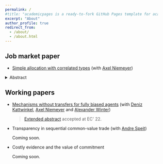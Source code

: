 ```yaml
---
permalink: /
#title: "academicpages is a ready-to-fork GitHub Pages template for academic personal websites"
excerpt: "About"
author_profile: true
redirect_from:
  - /about/
  - /about.html
---
```



<h2>Job market paper</h2>

- [Simple allocation with correlated types](http://jpreusser.github.io/files/simple_allocation.pdf)
(with [Axel Niemeyer](https://sites.google.com/view/axelniemeyer))

<details>
  <summary>Abstract</summary>
    A single indivisible object is to be allocated to a group of agents who all desire the object.
    The efficient allocation depends on the private information of the agents.
    In particular, each agent may have information about the value of allocating to the others.
    Monetary transfers are unavailable.
    We study optimal dominant-strategy incentive-compatible (DIC) mechanisms.
    Our main results make a case for *jury mechanisms*.
    A jury mechanism splits the agents into a set of jurors and a set of candidates.
    The jury decides which of the candidates wins the object; jury members never win the object.
    Jury mechanisms are optimal when there are three or fewer agents, approximately optimal in symmetric environments with many agents, and the only deterministic DIC mechanisms satisfying an anonymity axiom.
    Exactly optimal DIC mechanisms may require commitment to random allocations.
    We fully characterize when all extreme points of the set of DIC mechanisms are deterministic.
</details>



<h2>Working papers</h2>


- [Mechanisms without transfers for fully biased agents](http://jpreusser.github.io/files/2205.10910.pdf)
(with [Deniz Kattwinkel](https://sites.google.com/view/kattwinkel), [Axel Niemeyer](https://sites.google.com/view/axelniemeyer) and [Alexander Winter](https://www.bgse.uni-bonn.de/en/people/student-directory/2018/alexander-winter))

    > [Extended abstract](https://dl.acm.org/doi/10.1145/3490486.3538317) accepted at EC' 22.

<!-- <details>
  <summary>Abstract</summary>
    A principal must decide between two options. Which one she prefers depends on the private information of two agents. One agent always prefers the first option; the other always prefers the second. Transfers are infeasible. One application of this setting is the efficient division of a fixed budget between two competing departments. We first characterize all implementable mechanisms under arbitrary correlation. Second, we study when there exists a mechanism that yields the principal a higher payoff than she could receive by choosing the ex-ante optimal decision without consulting the agents. In the budget example, such a profitable mechanism exists if and only if the information of one department is also relevant for the expected returns of the other department. We generalize this insight to derive necessary and sufficient conditions for the existence of a profitable mechanism in the $n$-agent allocation problem with independent types.
</details> -->

- Transparency in sequential common-value trade
(with [Andre Speit](https://sites.google.com/view/andrespeit))

  Coming soon.

- Costly evidence and the value of commitment

  Coming soon.
